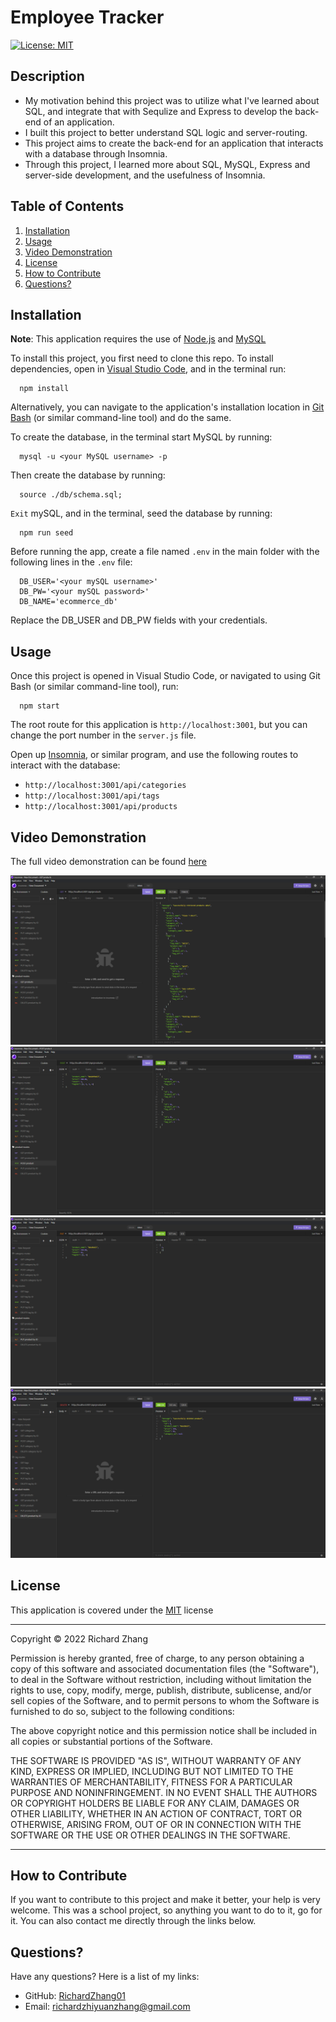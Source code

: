 # Employee Tracker

[![License: MIT](https://img.shields.io/badge/License-MIT-yellow.svg)](https://opensource.org/licenses/MIT) 

## Description

- My motivation behind this project was to utilize what I've learned about SQL, and integrate that with Sequlize and Express to develop the back-end of an application. 
- I built this project to better understand SQL logic and server-routing.
- This project aims to create the back-end for an application that interacts with a database through Insomnia.
- Through this project, I learned more about SQL, MySQL, Express and server-side development, and the usefulness of Insomnia.

## Table of Contents

1. [Installation](#installation)
2. [Usage](#usage)
3. [Video Demonstration](#video)
4. [License](#license)
5. [How to Contribute](#how-to-contribute)
6. [Questions?](#questions)

## <a id="installation"></a>Installation

**Note**: This application requires the use of [Node.js](https://nodejs.org/en/) and [MySQL](https://www.mysql.com/)

To install this project, you first need to clone this repo. To install dependencies, open in [Visual Studio Code](https://code.visualstudio.com/), and in the terminal run: 

      npm install 

Alternatively, you can navigate to the application's installation location in [Git Bash](https://git-scm.com/downloads) (or similar command-line tool) and do the same.

To create the database, in the terminal start MySQL by running:

      mysql -u <your MySQL username> -p

Then create the database by running:

      source ./db/schema.sql;

`Exit` mySQL, and in the terminal, seed the database by running:

      npm run seed

Before running the app, create a file named `.env` in the main folder with the following lines in the `.env` file:

      DB_USER='<your mySQL username>'
      DB_PW='<your mySQL password>'
      DB_NAME='ecommerce_db'

Replace the DB_USER and DB_PW fields with your credentials.

## <a id="usage"></a>Usage

Once this project is opened in Visual Studio Code, or navigated to using Git Bash (or similar command-line tool), run: 

      npm start 

The root route for this application is `http://localhost:3001`, but you can change the port number in the `server.js` file.

Open up [Insomnia](https://insomnia.rest/), or similar program, and use the following routes to interact with the database:

- `http://localhost:3001/api/categories`
- `http://localhost:3001/api/tags`
- `http://localhost:3001/api/products`

## <a id="video"></a>Video Demonstration

The full video demonstration can be found [here](https://drive.google.com/file/d/1akaXlDVAALUGOg0UpZPiW7CJCMMjRKeb/view)

![Example GET](./assets/images/screenshot-1.png)
![Example POST](./assets/images/screenshot-2.png)
![Example PUT](./assets/images/screenshot-3.png)
![Example DELETE](./assets/images/screenshot-4.png)

## <a id="license"></a>License

This application is covered under the [MIT](https://opensource.org/licenses/MIT) license

----------------------------------------------------------------

  Copyright © 2022 Richard Zhang

  Permission is hereby granted, free of charge, to any person obtaining a copy of this software and associated documentation files (the "Software"), to deal in the Software without restriction, including without limitation the rights to use, copy, modify, merge, publish, distribute, sublicense, and/or sell copies of the Software, and to permit persons to whom the Software is furnished to do so, subject to the following conditions:
  
  The above copyright notice and this permission notice shall be included in all copies or substantial portions of the Software.
  
  THE SOFTWARE IS PROVIDED "AS IS", WITHOUT WARRANTY OF ANY KIND, EXPRESS OR IMPLIED, INCLUDING BUT NOT LIMITED TO THE WARRANTIES OF MERCHANTABILITY, FITNESS FOR A PARTICULAR PURPOSE AND NONINFRINGEMENT. IN NO EVENT SHALL THE AUTHORS OR COPYRIGHT HOLDERS BE LIABLE FOR ANY CLAIM, DAMAGES OR OTHER LIABILITY, WHETHER IN AN ACTION OF CONTRACT, TORT OR OTHERWISE, ARISING FROM, OUT OF OR IN CONNECTION WITH THE SOFTWARE OR THE USE OR OTHER DEALINGS IN THE SOFTWARE.

  ----------------------------------------------------------------

## <a id="how-to-contribute"></a>How to Contribute

If you want to contribute to this project and make it better, your help is very welcome. This was a school project, so anything you want to do to it, go for it. You can also contact me directly through the links below.

## <a id="questions"></a>Questions?

Have any questions? Here is a list of my links:
- GitHub: [RichardZhang01](https://github.com/RichardZhang01)
- Email: richardzhiyuanzhang@gmail.com

